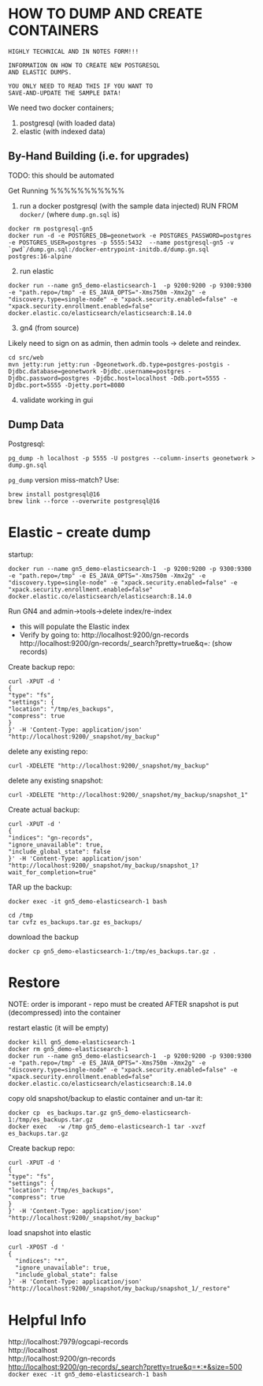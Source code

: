 
HOW TO DUMP AND CREATE CONTAINERS
=================================

```
HIGHLY TECHNICAL AND IN NOTES FORM!!!

INFORMATION ON HOW TO CREATE NEW POSTGRESQL 
AND ELASTIC DUMPS.

YOU ONLY NEED TO READ THIS IF YOU WANT TO 
SAVE-AND-UPDATE THE SAMPLE DATA!
```



We need two docker containers;

1. postgresql (with loaded data)
2. elastic (with indexed data)
 



By-Hand Building (i.e. for upgrades)
------------------------------------

TODO: this should be automated

Get Running
%%%%%%%%%%%

1. run a docker postgresql (with the sample data injected)
   RUN FROM `docker/` (where `dump.gn.sql` is)
```
docker rm postgresql-gn5
docker run -d -e POSTGRES_DB=geonetwork -e POSTGRES_PASSWORD=postgres -e POSTGRES_USER=postgres -p 5555:5432  --name postgresql-gn5 -v `pwd`/dump.gn.sql:/docker-entrypoint-initdb.d/dump.gn.sql   postgres:16-alpine
```

2. run elastic
```
docker run --name gn5_demo-elasticsearch-1  -p 9200:9200 -p 9300:9300 -e "path.repo=/tmp" -e ES_JAVA_OPTS="-Xms750m -Xmx2g" -e "discovery.type=single-node" -e "xpack.security.enabled=false" -e "xpack.security.enrollment.enabled=false" docker.elastic.co/elasticsearch/elasticsearch:8.14.0
```


3. gn4 (from source)

Likely need to sign on as admin, then admin tools -> delete and reindex.

```
cd src/web
mvn jetty:run jetty:run -Dgeonetwork.db.type=postgres-postgis -Djdbc.database=geonetwork -Djdbc.username=postgres -Djdbc.password=postgres -Djdbc.host=localhost -Ddb.port=5555 -Djdbc.port=5555 -Djetty.port=8080
```  

4. validate working in gui

Dump Data
--------

Postgresql:

```
pg_dump -h localhost -p 5555 -U postgres --column-inserts geonetwork > dump.gn.sql
```

`pg_dump` version miss-match?  Use:
``` 
brew install postgresql@16
brew link --force --overwrite postgresql@16
```

Elastic - create dump
=====================

startup:
```
docker run --name gn5_demo-elasticsearch-1  -p 9200:9200 -p 9300:9300 -e "path.repo=/tmp" -e ES_JAVA_OPTS="-Xms750m -Xmx2g" -e "discovery.type=single-node" -e "xpack.security.enabled=false" -e "xpack.security.enrollment.enabled=false" docker.elastic.co/elasticsearch/elasticsearch:8.14.0
```

Run GN4 and admin->tools->delete index/re-index
* this will populate the Elastic index
* Verify by going to:
  http://localhost:9200/gn-records
  http://localhost:9200/gn-records/_search?pretty=true&q=*:*  (show records)

Create backup repo:
```
curl -XPUT -d '
{
"type": "fs",
"settings": {
"location": "/tmp/es_backups",
"compress": true
}
}' -H 'Content-Type: application/json' "http://localhost:9200/_snapshot/my_backup"
```


delete any existing repo:
```
curl -XDELETE "http://localhost:9200/_snapshot/my_backup"
```


delete any existing snapshot:
```
curl -XDELETE "http://localhost:9200/_snapshot/my_backup/snapshot_1"
```

Create actual backup:
```
curl -XPUT -d '
{
"indices": "gn-records",
"ignore_unavailable": true,
"include_global_state": false
}' -H 'Content-Type: application/json' "http://localhost:9200/_snapshot/my_backup/snapshot_1?wait_for_completion=true"
```

TAR up the backup:

```
docker exec -it gn5_demo-elasticsearch-1 bash

cd /tmp
tar cvfz es_backups.tar.gz es_backups/
```

download the backup

```
docker cp gn5_demo-elasticsearch-1:/tmp/es_backups.tar.gz .
```

Restore
=======

NOTE: order is imporant - repo must be created AFTER snapshot is put (decompressed) into the container

restart elastic (it will be empty)
```
docker kill gn5_demo-elasticsearch-1
docker rm gn5_demo-elasticsearch-1
docker run --name gn5_demo-elasticsearch-1  -p 9200:9200 -p 9300:9300 -e "path.repo=/tmp" -e ES_JAVA_OPTS="-Xms750m -Xmx2g" -e "discovery.type=single-node" -e "xpack.security.enabled=false" -e "xpack.security.enrollment.enabled=false" docker.elastic.co/elasticsearch/elasticsearch:8.14.0
```

copy old snapshot/backup to elastic container and un-tar it:
```
docker cp  es_backups.tar.gz gn5_demo-elasticsearch-1:/tmp/es_backups.tar.gz
docker exec   -w /tmp gn5_demo-elasticsearch-1 tar -xvzf es_backups.tar.gz
```

Create backup repo:
```
curl -XPUT -d '
{
"type": "fs",
"settings": {
"location": "/tmp/es_backups",
"compress": true
}
}' -H 'Content-Type: application/json' "http://localhost:9200/_snapshot/my_backup"
```



load snapshot into elastic
```
curl -XPOST -d '
{
  "indices": "*",
  "ignore_unavailable": true,
  "include_global_state": false
}' -H 'Content-Type: application/json' "http://localhost:9200/_snapshot/my_backup/snapshot_1/_restore"
```



Helpful Info
============

http://localhost:7979/ogcapi-records<br>
http://localhost<br>
http://localhost:9200/gn-records <br>
[http://localhost:9200/gn-records/_search?pretty=true&q=\*:\*&size=500](http://localhost:9200/gn-records/_search?pretty=true&q=*:*&size=500)<br>
`docker exec -it gn5_demo-elasticsearch-1 bash`<br>